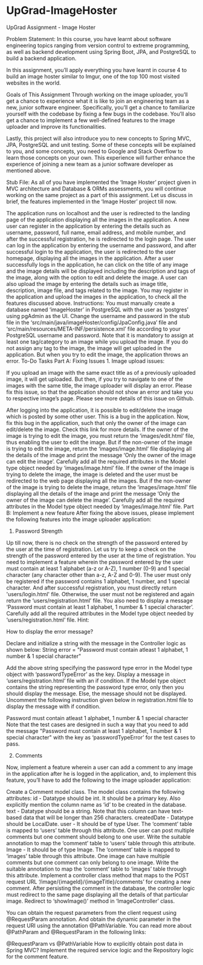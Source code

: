# UpGrad-ImageHoster
UpGrad Assignment - Image Hoster


Problem Statement: In this course, you have learnt about software engineering topics ranging from version control to extreme programming, as well as backend development using Spring Boot, JPA, and PostgreSQL to build a backend application.

In this assignment, you’ll apply everything you have learnt in course 4 to build an image hoster similar to Imgur, one of the top 100 most visited websites in the world.

Goals of This Assignment Through working on the image uploader, you’ll get a chance to experience what it is like to join an engineering team as a new, junior software engineer. Specifically, you’ll get a chance to familiarize yourself with the codebase by fixing a few bugs in the codebase. You’ll also get a chance to implement a few well-defined features to the image uploader and improve its functionalities.

Lastly, this project will also introduce you to new concepts to Spring MVC, JPA, PostgreSQL and unit testing. Some of these concepts will be explained to you, and some concepts, you need to Google and Stack Overflow to learn those concepts on your own. This experience will further enhance the experience of joining a new team as a junior software developer as mentioned above.

Stub File: As all of you have implemented the ‘Image Hoster’ project given in MVC architecture and Database & ORMs assessments, you will continue working on the same project as a part of this assignment. Let us discuss in brief, the features implemented in the ‘Image Hoster’ project till now.

The application runs on localhost and the user is redirected to the landing page of the application displaying all the images in the application. A new user can register in the application by entering the details such as username, password, full name, email address, and mobile number, and after the successful registration, he is redirected to the login page. The user can log in the application by entering the username and password, and after successful login to the application, the user is redirected to the user homepage, displaying all the images in the application. After a user successfully logs in the application, he can click on the title of any image and the image details will be displayed including the description and tags of the image, along with the option to edit and delete the image. A user can also upload the image by entering the details such as image title, description, image file, and tags related to the image. You may register in the application and upload the images in the application, to check all the features discussed above. Instructions: You must manually create a database named ‘imageHoster’ in PostgreSQL with the user as ‘postgres’ using pgAdmin as the UI. Change the username and password in the stub file in the ‘src/main/java/imageHoster/config/JpaConfig.java’ file and ‘src/main/resources/META-INF/persistence.xml’ file according to your PostgreSQL username and password. Note that it is mandatory to assign at least one tag/category to an image while you upload the image. If you do not assign any tag to the image, the image will get uploaded in the application. But when you try to edit the image, the application throws an error. To-Do Tasks Part A: Fixing Issues 1. Image upload issues:

If you upload an image with the same exact title as of a previously uploaded image, it will get uploaded. But then, if you try to navigate to one of the images with the same title, the image uploader will display an error. Please fix this issue, so that the application should not show an error and take you to respective image’s page. Please see more details of this issue on Github.

After logging into the application, it is possible to edit/delete the image which is posted by some other user. This is a bug in the application. Now, fix this bug in the application, such that only the owner of the image can edit/delete the image. Check this link for more details.
If the owner of the image is trying to edit the image, you must return the ‘images/edit.html’ file, thus enabling the user to edit the image. But if the non-owner of the image is trying to edit the image, return the ‘images/image.html’ file displaying all the details of the image and print the message ‘Only the owner of the image can edit the image’. Carefully add all the required attributes in the Model type object needed by ‘images/image.html’ file. If the owner of the image is trying to delete the image, the image is deleted and the user must be redirected to the web page displaying all the images. But if the non-owner of the image is trying to delete the image, return the ‘images/image.html’ file displaying all the details of the image and print the message ‘Only the owner of the image can delete the image’. Carefully add all the required attributes in the Model type object needed by ‘images/image.html’ file. Part B: Implement a new feature After fixing the above issues, please implement the following features into the image uploader application:

1. Password Strength

Up till now, there is no check on the strength of the password entered by the user at the time of registration. Let us try to keep a check on the strength of the password entered by the user at the time of registration. You need to implement a feature wherein the password entered by the user must contain at least 1 alphabet (a-z or A-Z), 1 number (0-9) and 1 special character (any character other than a-z, A-Z and 0-9). The user must only be registered if the password contains 1 alphabet, 1 number, and 1 special character. And after successful registration, you must directly return 'users/login.html' file. Otherwise, the user must not be registered and again return the ‘users/registration.html’ file. You also need to display a message ‘Password must contain at least 1 alphabet, 1 number & 1 special character’. Carefully add all the required attributes in the Model type object needed by ‘users/registration.html’ file. Hint:

How to display the error message?

Declare and initialize a string with the message in the Controller logic as shown below: String error = "Password must contain atleast 1 alphabet, 1 number & 1 special character"

Add the above string specifying the password type error in the Model type object with ‘passwordTypeError’ as the key. Display a message in ‘users/registration.html’ file with an if condition. If the Model type object contains the string representing the password type error, only then you should display the message. Else, the message should not be displayed. Uncomment the following instruction given below in registration.html file to display the message with if condition.

Password must contain atleast 1 alphabet, 1 number & 1 special character
Note that the test cases are designed in such a way that you need to add the message "Password must contain at least 1 alphabet, 1 number & 1 special character" with the key as ‘passwordTypeError’ for the test cases to pass.

2. Comments

Now, implement a feature wherein a user can add a comment to any image in the application after he is logged in the application, and, to implement this feature, you’ll have to add the following to the image uploader application:

Create a Comment model class. The model class contains the following attributes: id - Datatype should be int. It should be a primary key. Also explicitly mention the column name as ‘id’ to be created in the database. text - Datatype should be a string. Note that this column can have text-based data that will be longer than 256 characters. createdDate - Datatype should be LocalDate. user - It should be of type User. The ‘comment’ table is mapped to ‘users’ table through this attribute. One user can post multiple comments but one comment should belong to one user. Write the suitable annotation to map the ‘comment’ table to ‘users’ table through this attribute. Image - It should be of type Image. The ‘comment’ table is mapped to ‘images’ table through this attribute. One image can have multiple comments but one comment can only belong to one image. Write the suitable annotation to map the ‘comment’ table to ‘images’ table through this attribute. Implement a controller class method that maps to the POST request URL ‘/image/{imageId}/{imageTitle}/comments’ for creating a new comment. After persisting the comment in the database, the controller logic must redirect to the same page displaying all the details of that particular image. Redirect to ‘showImage()’ method in ‘ImageController’ class.

You can obtain the request parameters from the client request using @RequestParam annotation. And obtain the dynamic parameter in the request URI using the annotation @PathVariable. You can read more about @PathParam and @RequestParam in the following links:

@RequestParam vs @PathVariable How to explicitly obtain post data in Spring MVC? Implement the required service logic and the Repository logic for the comment feature.
